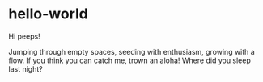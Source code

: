 # hello-world

Hi peeps!

Jumping through empty spaces, seeding with enthusiasm, growing with a flow. 
If you think you can catch me, trown an aloha!
Where did you sleep last night?
